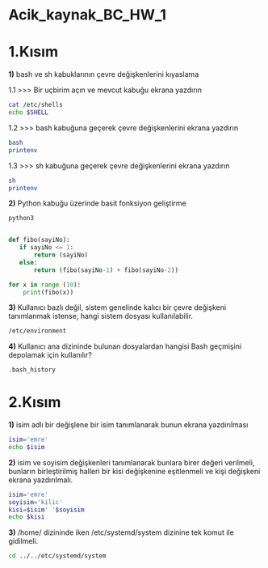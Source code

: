 # Acik_kaynak_BC_HW_1
# 1.Kısım
**1)** bash ve sh kabuklarının çevre değişkenlerini kıyaslama

1.1  >>> Bir uçbirim açın ve mevcut kabuğu ekrana yazdırın

```bash
cat /etc/shells
echo $SHELL
```
1.2  >>> bash kabuğuna geçerek çevre değişkenlerini ekrana yazdırın

```bash
bash
printenv
```
1.3  >>> sh kabuğuna geçerek çevre değişkenlerini ekrana yazdırın

```bash
sh
printenv
```

**2)** Python kabuğu üzerinde basit fonksiyon geliştirme

```bash
python3
```

```python

def fibo(sayiNo):
   if sayiNo <= 1:
       return (sayiNo)
   else:
       return (fibo(sayiNo-1) + fibo(sayiNo-2))

for x in range (10):
    print(fibo(x))
```
**3)**  Kullanıcı bazlı değil, sistem genelinde kalıcı bir çevre değişkeni tanımlanmak istense, hangi sistem dosyası kullanılabilir.

```bash
/etc/environment
```
**4)** Kullanıcı ana dizininde bulunan dosyalardan hangisi Bash geçmişini depolamak için kullanılır?
```bash
.bash_history
```
# 2.Kısım

**1)**  isim adlı bir değişlene bir isim tanımlanarak bunun ekrana yazdırılması
```bash
isim='emre'
echo $isim
```
**2)** isim ve soyisim değişkenleri tanımlanarak bunlara birer değeri verilmeli, bunların birleştirilmiş halleri bir kisi değişkenine eşitlenmeli ve kişi değişkeni ekrana yazdırılmalı.

```bash
isim='emre'
soyisim='kilic'
kisi=$isim' '$soyisim
echo $kisi
```

**3)** /home/ dizininde iken /etc/systemd/system dizinine tek komut ile gidilmeli.

```bash
cd ../../etc/systemd/system
```

